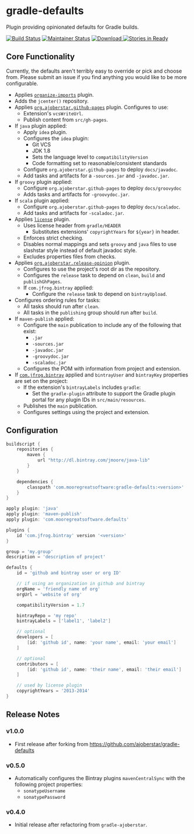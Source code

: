 # gradle-defaults

Plugin providing opinionated defaults for Gradle builds.

[![Build Status](https://travis-ci.org/jdigger/gradle-defaults.png?branch=master)](https://travis-ci.org/jdigger/gradle-defaults)
[![Maintainer Status](http://stillmaintained.com/jdigger/gradle-defaults.png)](http://stillmaintained.com/jdigger/gradle-defaults)
[ ![Download](https://api.bintray.com/packages/jmoore/java-lib/com.mooregreatsoftware%3Agradle-defaults/images/download.svg) ](https://bintray.com/jmoore/java-lib/com.mooregreatsoftware%3Agradle-defaults/_latestVersion)
[![Stories in Ready](https://badge.waffle.io/jdigger/gradle-defaults.png?label=ready&title=Ready)](https://waffle.io/jdigger/gradle-defaults)

## Core Functionality

Currently, the defaults aren't terribly easy to override or pick and choose from. Please submit an issue if you find anything you would like to be more configurable.

- Applies [`organize-imports`](https://github.com/ajoberstar/gradle-imports) plugin.
- Adds the `jcenter()` repository.
- Applies [`org.ajoberstar.github-pages`](https://github.com/ajoberstar/gradle-git) plugin. Configures to use:
    - Extension's `vcsWriteUrl`.
    - Publish content from `src/gh-pages`.
- If `java` plugin applied:
    - Apply `idea` plugin.
    - Configures the `idea` plugin:
        - Git VCS
        - JDK 1.8
        - Sets the language level to `compatibilityVersion`
        - Code formatting set to reasonable/consistent standards
    - Configure `org.ajoberstar.github-pages` to deploy `docs/javadoc`.
    - Add tasks and artifacts for a `-sources.jar` and `-javadoc.jar`.
- If `groovy` plugin applied:
    - Configure `org.ajoberstar.github-pages` to deploy `docs/groovydoc`
    - Adds tasks and artifacts for `-groovydoc.jar`.
- If `scala` plugin applied:
    - Configure `org.ajoberstar.github-pages` to deploy `docs/scaladoc`.
    - Add tasks and artifacts for `-scaladoc.jar`.
- Applies [`license`](https://github.com/hierynomus/license-gradle-plugin) plugin.
    - Uses license header from `gradle/HEADER`
        - Substitutes extensions' `copyrightYears` for `${year}` in header.
    - Enforces strict checking.
    - Disables normal mappings and sets `groovy` and `java` files to use slashstar style instead of default javadoc style.
    - Excludes properties files from checks.
- Applies [`org.ajoberstar.release-opinion`](https://github.com/ajoberstar/gradle-git) plugin.
    - Configures to use the project's root dir as the repository.
    - Configures the `release` task to depend on `clean`, `build` and `publishGhPages`.
    - If `com.jfrog.bintray` applied:
        - Configure the `release` task to depend on `bintrayUpload`.
- Configures ordering rules for tasks:
    - All tasks should run after `clean`.
    - All tasks in the `publishing` group should run after `build`.
- If `maven-publish` applied:
    - Configure the `main` publication to include any of the following that exist:
        - `.jar`
        - `-sources.jar`
        - `-javadoc.jar`
        - `-groovydoc.jar`
        - `-scaladoc.jar`
    - Configures the POM with information from project and extension.
- If [`com.jfrog.bintray`](https://github.com/bintray/gradle-bintray-plugin) applied and `bintrayUser` and `bintrayKey` properties are set on the project:
    - If the extension's `bintrayLabels` includes `gradle`:
        - Set the `gradle-plugin` attribute to support the Gradle plugin portal for any plugin IDs in `src/main/resources`.
    - Publishes the `main` publication.
    - Configures settings using the project and extension.

## Configuration

```groovy
buildscript {
    repositories {
        maven {
            url "http://dl.bintray.com/jmoore/java-lib"
        }
    }

    dependencies {
        classpath 'com.mooregreatsoftware:gradle-defaults:<version>'
    }
}

apply plugin: 'java'
apply plugin: 'maven-publish'
apply plugin: 'com.mooregreatsoftware.defaults'

plugins {
    id 'com.jfrog.bintray' version '<version>'
}

group = 'my.group'
description = 'description of project'

defaults {
    id = 'github and bintray user or org ID'

    // if using an organization in github and bintray
    orgName = 'friendly name of org'
    orgUrl = 'website of org'

    compatibilityVersion = 1.7

    bintrayRepo = 'my repo'
    bintrayLabels = ['label1', 'label2']

    // optional
    developers = [
        [id: 'github id', name: 'your name', email: 'your email']
    ]

    // optional
    contributors = [
        [id: 'github id', name: 'their name', email: 'their email']
    ]

    // used by license plugin
    copyrightYears = '2013-2014'
}
```

## Release Notes

### v1.0.0

- First release after forking from https://github.com/ajoberstar/gradle-defaults

### v0.5.0

- Automatically configures the Bintray plugins `mavenCentralSync` with the
following project properties:
    - `sonatypeUsername`
    - `sonatypePassword`

### v0.4.0

- Initial release after refactoring from `gradle-ajoberstar`.
